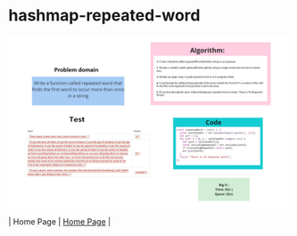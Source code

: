 # hashmap-repeated-word

![hashmap-repeated-word](../images/whiteboard.png)

| Home Page               | [Home Page](../../README.md)                                |